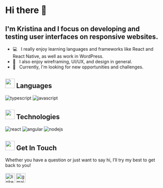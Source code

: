 # Hi there 👋

## I'm Kristina and I focus on developing and testing user interfaces on responsive websites. 
- 💻 &nbsp; I really enjoy learning languages and frameworks like React and React Native, as well as work in WordPress.
- 🦄 &nbsp; I also enjoy wireframing, UI/UX, and design in general. 
- 🚀 &nbsp; Currently, I'm looking for new opportunities and challenges. 


## <img src="https://media.giphy.com/media/LkO7DBM719E7L58XTx/giphy.gif" width="30px"> Languages
![typescript](https://img.shields.io/static/v1?logo=typescript&label=&message=TypeScript&color=2e3440&logoColor=blue&style=flat-square)
![javascript](https://img.shields.io/static/v1?logo=javascript&label=&message=JavaScript&color=2e3440&logoColor=blue&style=flat-square)



## <img src="https://media.giphy.com/media/xEr5TCTPE2VZRTzAJO/giphy.gif" width="30px"> Technologies
![react](https://img.shields.io/static/v1?logo=react&label=&message=React&color=2e3440&logoColor=blue&style=flat-square)
![angular](https://img.shields.io/static/v1?logo=angular&label=&message=Angular&color=2e3440&logoColor=blue&style=flat-square)
![nodejs](https://img.shields.io/static/v1?logo=node.js&label=&message=Node.js&color=2e3440&logoColor=blue&style=flat-square)



## <img src="https://media.giphy.com/media/iY8CRBdQXODJSCERIr/giphy.gif" width="30px"> Get In Touch
Whether you have a question or just want to say hi, I’ll try my best to get back to you!
<br>
<br>
<a href="https://www.linkedin.com/in/krystsina-kavalevich/" target="blank"><img align="center"
src="https://img.shields.io/badge/linkedin-%231DA1F2.svg?style=for-the-badge&logo=linkedin&logoColor=white"
alt="linkedin" height="30"/></a>
<a href="https://mailto:krikoax@gmail.com" target="blank"><img align="center"
src="https://img.shields.io/badge/gmail-EA4335.svg?style=for-the-badge&logo=gmail&logoColor=white"
alt="gmail" height="30"/></a>

